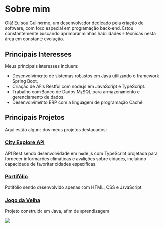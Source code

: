 # Sobre mim

Olá! Eu sou Guilherme, um desenvolvedor dedicado pela criação de software, com foco especial em programação back-end. Estou constantemente buscando aprimorar minhas habilidades e técnicas nesta área em constante evolução.

## Principais Interesses

Meus principais interesses incluem:

- Desenvolvimento de sistemas robustos em Java utilizando o framework Spring Boot.
- Criação de APIs Restful com node.js em JavaScript e TypeScript.
- Trabalho com Banco de Dados MySQL para armazenamento e gerenciamento de dados.
- Desenvolvimento ERP com a linguagem de programação Caché

## Principais Projetos

Aqui estão alguns dos meus projetos destacados:

### [City Explore API](https://github.com/GuiMeiring/city-explore-api)
API Rest sendo desenvolvidade em node.js com TypeScript projetada para fornecer informações climáticas e avalições sobre  cidades, incluindo capacidade de favoritar cidades específicas.

### [Portifólio](https://github.com/GuiMeiring/guimeiring.github.io)
Potifólio sendo desenvolvido apenas com HTML, CSS e JavaScript

### [Jogo da Velha](https://github.com/GuiMeiring/jogo-da-velha)
Projeto construido em Java, afim de aprendizagem

<img src="https://github-readme-stats.vercel.app/api/top-langs/?username=GuiMeiring&layout=compact&langs_count=7&theme=radical"/>
